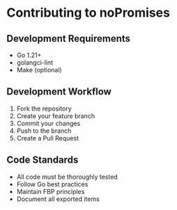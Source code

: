 # Contributing to noPromises

## Development Requirements
- Go 1.21+
- golangci-lint
- Make (optional)

## Development Workflow
1. Fork the repository
2. Create your feature branch
3. Commit your changes
4. Push to the branch
5. Create a Pull Request

## Code Standards
- All code must be thoroughly tested
- Follow Go best practices
- Maintain FBP principles
- Document all exported items